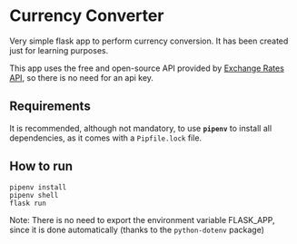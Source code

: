 # Currency Converter

Very simple flask app to perform currency conversion. It has been created just for learning purposes.

This app uses the free and open-source API provided by [Exchange Rates API](https://exchangeratesapi.io/), so there is no need for an api key.

## Requirements

It is recommended, although not mandatory, to use **`pipenv`** to install all dependencies, as it comes with a `Pipfile.lock` file.

## How to run

```shell
pipenv install
pipenv shell
flask run
```

Note: There is no need to export the environment variable FLASK_APP, since it is done automatically (thanks to the  `python-dotenv` package)